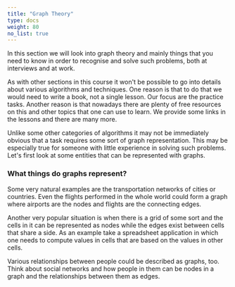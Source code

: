 ```yaml
---
title: "Graph Theory"
type: docs
weight: 80
no_list: true
---
```

In this section we will look into graph theory and mainly things that you need to know in order to recognise and solve such problems, both at interviews and at work.

As with other sections in this course it won't be possible to go into details about various algorithms and techniques. One reason is that to do that we would need to write a book, not a single lesson. Our focus are the practice tasks. Another reason is that nowadays there are plenty of free resources on this and other topics that one can use to learn. We provide some links in the lessons and there are many more.

Unlike some other categories of algorithms it may not be immediately obvious that a task requires some sort of graph representation. This may be especially true for someone with little experience in solving such problems. Let's first look at some entities that can be represented with graphs.

### What things do graphs represent?

Some very natural examples are the transportation networks of cities or countries. Even the flights performed in the whole world could form a graph where airports are the nodes and flights are the connecting edges.

Another very popular situation is when there is a grid of some sort and the cells in it can be represented as nodes while the edges exist between cells that share a side. As an example take a spreadsheet application in which one needs to compute values in cells that are based on the values in other cells.

Various relationships between people could be described as graphs, too. Think about social networks and how people in them can be nodes in a graph and the relationships between them as edges.
